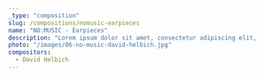 ```yaml
---
_type: "composition"
slug: /compositions/nomusic-earpieces
name: "NO:MUSIC - Earpieces"
description: "Lorem ipsum dolor sit amet, consectetur adipiscing elit, sed do eiusmod tempor incididunt ut labore et dolore magna aliqua. Ut enim ad minim veniam, quis nostrud exercitation ullamco laboris nisi ut aliquip ex ea commodo consequat. Duis aute irure dolor in reprehenderit in voluptate velit esse cillum dolore eu fugiat nulla pariatur. Excepteur sint occaecat cupidatat non proident, sunt in culpa qui officia deserunt mollit anim id est laborum."
photo: "/images/06-no-music-david-helbich.jpg"
compositors:
  - David Helbich
---
```

